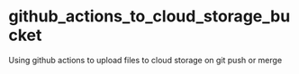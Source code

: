 # github_actions_to_cloud_storage_bucket
Using github actions to upload files to cloud storage on git push or merge
